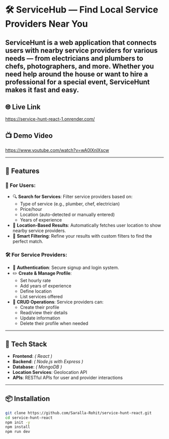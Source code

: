 # 🛠️ ServiceHub — Find Local Service Providers Near You

**ServiceHunt** is a web application that connects users with nearby service providers for various needs — from electricians and plumbers to chefs, photographers, and more. Whether you need help around the house or want to hire a professional for a special event, ServiceHunt makes it fast and easy.
---

## 🌐 Live Link  
https://service-hunt-react-1.onrender.com/

## 📺 Demo Video  
https://www.youtube.com/watch?v=wA0lXnlXscw

---

## 🚀 Features

### 👤 For Users:
- 🔍 **Search for Services**: Filter service providers based on:
  - Type of service (e.g., plumber, chef, electrician)
  - Price/hour
  - Location (auto-detected or manually entered)
  - Years of experience  
- 📍 **Location-Based Results**: Automatically fetches user location to show nearby service providers.  
- 🧠 **Smart Filtering**: Refine your results with custom filters to find the perfect match.

### 🛠️ For Service Providers:
- 🔐 **Authentication**: Secure signup and login system.  
- ✏️ **Create & Manage Profile**:
  - Set hourly rate
  - Add years of experience
  - Define location
  - List services offered  
- 🧾 **CRUD Operations**: Service providers can:
  - Create their profile  
  - Read/view their details  
  - Update information  
  - Delete their profile when needed  

---

## 🧱 Tech Stack  

- **Frontend**: *( React )*  
- **Backend**: *( Node.js with Express )*  
- **Database**: *( MongoDB )*  
- **Location Services**: Geolocation API  
- **APIs**: RESTful APIs for user and provider interactions  

---

## 📦 Installation  

```bash
git clone https://github.com/Saralla-Rohit/service-hunt-react.git
cd service-hunt-react
npm init -y
npm install
npm run dev
```


